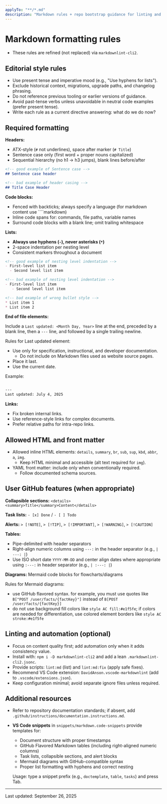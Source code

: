 ```yaml
---
applyTo: "**/*.md"
description: "Markdown rules + repo bootstrap guidance for linting and formatting"
---
```


# Markdown formatting rules

- These rules are refined (not replaced) via `markdownlint-cli2`.

## Editorial style rules

- Use present tense and imperative mood (e.g., "Use hyphens for lists").
- Exclude historical context, migrations, upgrade paths, and changelog phrasing.
- Do not reference previous tooling or earlier versions of guidance.
- Avoid past-tense verbs unless unavoidable in neutral code examples (prefer present tense).
- Write each rule as a current directive answering: what do we do now?

## Required formatting

**Headers:**

- ATX-style (`#` not underlines), space after marker (`# Title`)
- Sentence case only (first word + proper nouns capitalized)
- Sequential hierarchy (no h1 → h3 jumps), blank lines before/after

```markdown
<!-- good example of Sentence case -->
## Sentence case header

<!-- bad example of header casing -->
## Title Case Header
```

**Code blocks:**

- Fenced with backticks; always specify a language (for markdown content use ````markdown)
- Inline code spans for: commands, file paths, variable names
- Surround code blocks with a blank line; omit trailing whitespace

**Lists:**

- **Always use hyphens (`-`), never asterisks (`*`)**
- 2-space indentation per nesting level
- Consistent markers throughout a document

```markdown
<!-- good example of nesting level indentation -->
- First-level list item
  - Second level list item

<!-- bad example of nesting level indentation -->
- First-level list item
   - Second level list item

<!-- bad example of wrong bullet style -->
* List item 1
* List item 2
```

**End of file elements:**

Include a `Last updated: <Month Day, Year>` line at the end, preceded by a blank line, then a `---` line, and followed by a single trailing newline.

Rules for Last updated element:

- Use only for specification, instructional, and developer documentation.
  - Do not include on Markdown files used as website source pages.
- Place it last.
- Use the current date.

Example:

```markdown

---
Last updated: July 4, 2025

```

**Links:**

- Fix broken internal links.
- Use reference-style links for complex documents.
- Prefer relative paths for intra-repo links.

## Allowed HTML and front matter

- Allowed inline HTML elements: `details`, `summary`, `br`, `sub`, `sup`, `kbd`, `abbr`, `a`, `img`.
  - Keep HTML minimal and accessible (alt text required for `img`).
- YAML front matter: include only when conventionally required.
  - Follow documented schema sources.

## User GitHub features (when appropriate)

**Collapsible sections:** `<details><summary>Title</summary>Content</details>`

**Task lists:** `- [x] Done` / `- [ ] Todo`

**Alerts:** `> [!NOTE]`, `> [!TIP]`, `> [!IMPORTANT]`, `> [!WARNING]`, `> [!CAUTION]`

**Tables:**

- Pipe-delimited with header separators
- Right-align numeric columns using `---:` in the header separator (e.g., `| ---: |`)
- Use ISO short date `YYYY-MM-DD` and center align dates where appropriate using `:---:` in header separator (e.g., `| :---: |`)

**Diagrams:** Mermaid code blocks for flowcharts/diagrams

Rules for Mermaid diagrams:

- use GitHub flavored syntax. for example, you must use quotes like `B["POST /user/facts/{factKey}"]` instead of `B[POST /user/facts/{factKey}]`
- do not use background fill colors like `style AC fill:#e1f5fe`; if colors are needed for differentiation, use colored element borders like `style AC stroke:#e1f5fe`

## Linting and automation (optional)

- Focus on content quality first; add automation only when it adds consistency value.
- Install with: `npm i -D markdownlint-cli2` and add a lean `.markdownlint-cli2.jsonc`.
- Provide scripts: `lint:md` (list) and `lint:md:fix` (apply safe fixes).
- Recommend VS Code extension: `DavidAnson.vscode-markdownlint` (add to `.vscode/extensions.json`).
- Keep configuration minimal; avoid separate ignore files unless required.

## Additional resources

- Refer to repository documentation standards; if absent, add `.github/instructions/documentation.instructions.md`.
- **VS Code snippets** in `snippets/markdown.code-snippets` provide templates for:

  - Document structure with proper timestamps
  - GitHub Flavored Markdown tables (including right-aligned numeric columns)
  - Task lists, collapsible sections, and alert blocks
  - Mermaid diagrams with GitHub-compatible syntax
  - Proper list formatting with hyphens and correct nesting

  Usage: type a snippet prefix (e.g., `doctemplate`, `table`, `tasks`) and press Tab.

---
Last updated: September 26, 2025
